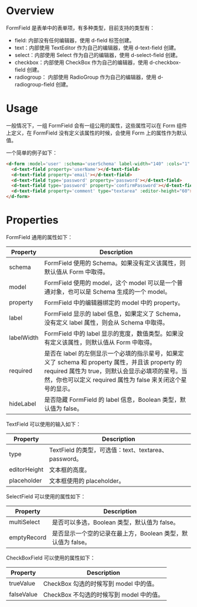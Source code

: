 # Overview

FormField 是表单中的表单项，有多种类型，目前支持的类型有：

- field: 内部没有任何编辑器，使用 d-field 标签创建。
- text：内部使用 TextEditor 作为自己的编辑器，使用 d-text-field 创建。
- select：内部使用 Select 作为自己的编辑器，使用 d-select-field 创建。
- checkbox：内部使用 CheckBox 作为自己的编辑器，使用 d-checkbox-field 创建。
- radiogroup： 内部使用 RadioGroup 作为自己的编辑器，使用 d-radiogroup-field 创建。

# Usage

一般情况下，一组 FormField 会有一组公用的属性，这些属性可以在 Form 组件上定义，在 FormField 没有定义该属性的时候，会使用 Form 上的属性作为默认值。

一个简单的例子如下：

```HTML
<d-form :model='user' :schema='userSchema' label-width="140" :cols="1" style="width: 360px;">
  <d-text-field property='userName'></d-text-field>
  <d-text-field property='email'></d-text-field>
  <d-text-field type='password' property='password'></d-text-field>
  <d-text-field type='password' property='confirmPassword'></d-text-field>
  <d-text-field property='comment' type="textarea" :editor-height="60"></d-text-field>
</d-form>
```

# Properties

FormField 通用的属性如下：

| Property | Description |
| ---- | ---- |
| schema | FormField 使用的 Schema。如果没有定义该属性，则默认值从 Form 中取得。 |
| model | FormField 使用的 model，这个 model 可以是一个普通对象，也可以是 Schema 生成的一个 model。 |
| property | FormField 中的编辑器绑定的 model 中的 property。 |
| label | FormField 显示的 label 信息，如果定义了 Schema，没有定义 label 属性，则会从 Schema 中取得。 |
| labelWidth | FormField 中的 label 显示的宽度，数值类型。如果没有定义该属性，则默认值从 Form 中取得。|
| required | 是否在 label 的左侧显示一个必填的指示星号，如果定义了 schema 和 property 属性，并且该 property 的 required 属性为 true，则默认会显示必填项的星号。当然，你也可以定义 required 属性为 false 来关闭这个星号的显示。|
| hideLabel | 是否隐藏 FormField 的 label 信息，Boolean 类型，默认值为 false。|

TextField 可以使用的输入如下：

| Property | Description |
| ---- | ---- |
| type | TextField 的类型，可选值：text、textarea、password。|
| editorHeight | 文本框的高度。 |
| placeholder | 文本框使用的 placeholder。 |

SelectField 可以使用的属性如下：

| Property | Description |
| ---- | ---- |
| multiSelect | 是否可以多选，Boolean 类型，默认值为 false。 |
| emptyRecord | 是否显示一个空的记录在最上方，Boolean 类型，默认值为 false。 |

CheckBoxField 可以使用的属性如下：

| Property | Description |
| ---- | ---- |
| trueValue |  CheckBox 勾选的时候写到 model 中的值。 |
| falseValue | CheckBox 不勾选的时候写到 model 中的值。 |
